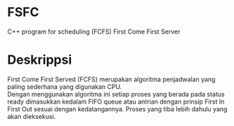 # FSFC
C++ program for scheduling (FCFS) First Come First Server 

<h1> Deskrippsi </h1>
<p>First Come First Served (FCFS) merupakan algoritma penjadwalan yang paling sederhana yang digunakan CPU. 
  <br> Dengan menggunakan algoritma ini setiap proses yang berada pada status ready dimasukkan kedalam FIFO queue atau antrian dengan prinsip First In First Out sesuai dengan kedatangannya. Proses yang tiba lebih dahulu yang akan dieksekusi. </p>
